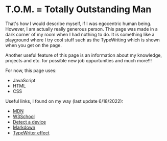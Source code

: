 # T.O.M. = Totally Outstanding Man

That's how I would describe myself, if I was egocentric human being. However, I am actually really generous person. This page was made in a dark corner of my room when I had nothing to do. It is something like a playground where I try cool stuff such as the TypeWriting which is shown when you get on the page.

Another useful feature of this page is an information about my knowledge, projects and etc. for possible new job oppurtunities and much more!!!

For now, this page uses:
- JavaScript
- HTML
- CSS

Useful links, I found on my way (last update 6/18/2022):
- [MDN](https://developer.mozilla.org/en-US/)
- [W3School](https://www.w3schools.com/)
- [Detect a device](https://stackoverflow.com/questions/11381673/detecting-a-mobile-browser)
- [Markdown](https://www.markdownguide.org/basic-syntax/)
- [TypeWriter effect](https://css-tricks.com/snippets/css/typewriter-effect/)